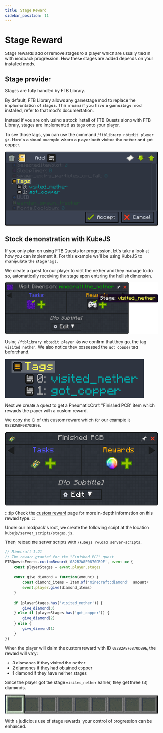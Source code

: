 ```yaml
---
title: Stage Reward
sidebar_position: 11
---
```


# Stage Reward

Stage rewards add or remove stages to a player which are usually tied in with modpack progression. How these stages are added depends on your installed mods.

## Stage provider

Stages are fully handled by FTB Library.

By default, FTB Library allows any gamestage mod to replace the implementation of stages. This means if you have a gamestage mod installed, refer to that mod's documentation.

Instead if you are only using a stock install of FTB Quests along with FTB Library, stages are implemented as tags onto your player.

To see those tags, you can use the command `/ftblibrary nbtedit player @s`. Here's a visual example where a player both visited the nether and got copper.

![FTB Library NBTEdit command](../../../../../_assets/images/quests/rewards/stages-ftblib-nbtedit.png "FTB Library's NBTEdit command")

## Stock demonstration with KubeJS

If you only plan on using FTB Quests for progression, let's take a look at how you can implement it. For this example we'll be using KubeJS to manipulate the stage tags.

We create a quest for our player to visit the nether and they manage to do so, automatically receiving the stage upon entering the hellish dimension.

![Quest visit nether](../../../../../_assets/images/quests/rewards/stage-visited-nether.webp "The stage visited_nether is given")

Using `/ftblibrary nbtedit player @s` we confirm that they got the tag `visited_nether`. We also notice they possessed the `got_copper` tag beforehand.

![The player tags](../../../../../_assets/images/quests/rewards/stages-zoom-tags.png "The player has got the visited_nether tag")

Next we create a quest to get a PneumaticCraft "Finished PCB" item which rewards the player with a custom reward.

We copy the ID of this custom reward which for our example is `082B2A8F0870DB9E`.

![Finished PCB quest](../../../../../_assets/images/quests/rewards/stages-custom-pcb-task.png "A quest to fetch a PCB item which grants a custom reward")

:::tip
Check the [custom reward](./Custom_Reward.md) page for more in-depth information on this reward type.
:::

Under our modpack's root, we create the following script at the location `kubejs/server_scripts/stages.js`.

Then, reload the server scripts with `/kubejs reload server-scripts`.

```javascript
// Minecraft 1.21
// The reward granted for the "Finished PCB" quest
FTBQuestsEvents.customReward('082B2A8F0870DB9E', event => {
    const playerStages = event.player.stages

    const give_diamond = function(amount) {
        const diamond_items = Item.of('minecraft:diamond', amount)
        event.player.give(diamond_items)
    }

    if (playerStages.has('visited_nether')) {
        give_diamond(3)
    } else if (playerStages.has('got_copper')) {
        give_diamond(2)
    } else {
        give_diamond(1)
    }
})
```

When the player will claim the custom reward with ID `082B2A8F0870DB9E`, the reward will vary:

- 3 diamonds if they visited the nether
- 2 diamonds if they had obtained copper
- 1 diamond if they have neither stages

Since the player got the stage `visited_nether` earlier, they get three (3) diamonds.

![Getting the diamonds as reward](../../../../../_assets/images/quests/rewards/stages-got-diamonds.webp "Getting three diamonds because the stage visited_nether is completed")

With a judicious use of stage rewards, your control of progression can be enhanced.
